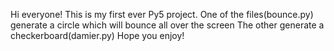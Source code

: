 Hi everyone!
This is my first ever Py5 project.
One of the files(bounce.py) generate a circle which will bounce all over the screen
The other generate a checkerboard(damier.py)
Hope you enjoy!

